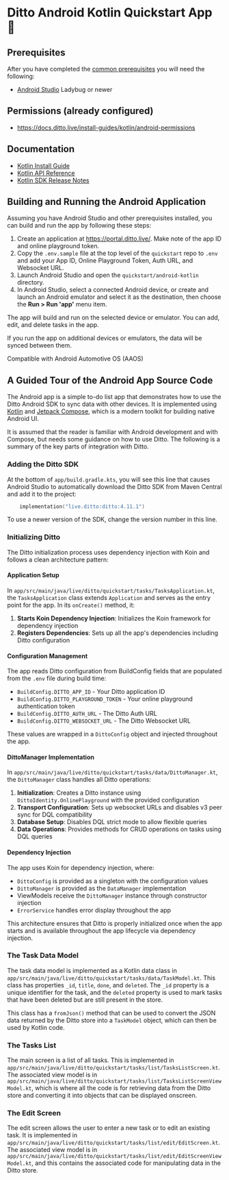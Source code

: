 # Ditto Android Kotlin Quickstart App 🚀

## Prerequisites

After you have completed the [common prerequisites] you will need the following:

- [Android Studio](https://developer.android.com/studio) Ladybug or newer

## Permissions (already configured)

- <https://docs.ditto.live/install-guides/kotlin/android-permissions>

## Documentation

- [Kotlin Install Guide](https://docs.ditto.live/install-guides/kotlin)
- [Kotlin API Reference](https://software.ditto.live/android/Ditto/4.11.1/api-reference/)
- [Kotlin SDK Release Notes](https://docs.ditto.live/release-notes/kotlin)

[common prerequisites]: https://github.com/getditto/quickstart#common-prerequisites

## Building and Running the Android Application

Assuming you have Android Studio and other prerequisites installed, you can
build and run the app by following these steps:

1. Create an application at <https://portal.ditto.live/>.  Make note of the app ID and online playground token.
2. Copy the `.env.sample` file at the top level of the `quickstart` repo to `.env` and add your App ID, Online Playground Token, Auth URL, and Websocket URL.
3. Launch Android Studio and open the `quickstart/android-kotlin` directory.
4. In Android Studio, select a connected Android device, or create and launch an Android emulator and select it as the destination, then choose the **Run > Run 'app'** menu item.

The app will build and run on the selected device or emulator.  You can add,
edit, and delete tasks in the app.

If you run the app on additional devices or emulators, the data will be synced
between them.

Compatible with Android Automotive OS (AAOS)

## A Guided Tour of the Android App Source Code

The Android app is a simple to-do list app that demonstrates how to use the
Ditto Android SDK to sync data with other devices.
It is implemented using [Kotlin](https://kotlinlang.org/) and [Jetpack Compose](https://developer.android.com/compose), which is a modern toolkit for building native Android UI.

It is assumed that the reader is familiar with Android development and with Compose, but needs some guidance on how to use Ditto.  The following is a summary of the key parts of integration with Ditto.

### Adding the Ditto SDK

At the bottom of `app/build.gradle.kts`, you will see this line that causes Android Studio to automatically download the Ditto SDK from Maven Central and add it to the project:

```kotlin
    implementation("live.ditto:ditto:4.11.1")
```

To use a newer version of the SDK, change the version number in this line.

### Initializing Ditto

The Ditto initialization process uses dependency injection with Koin and follows a clean architecture pattern:

#### Application Setup
In `app/src/main/java/live/ditto/quickstart/tasks/TasksApplication.kt`, the `TasksApplication` class extends `Application` and serves as the entry point for the app. In its `onCreate()` method, it:

1. **Starts Koin Dependency Injection**: Initializes the Koin framework for dependency injection
2. **Registers Dependencies**: Sets up all the app's dependencies including Ditto configuration

#### Configuration Management
The app reads Ditto configuration from BuildConfig fields that are populated from the `.env` file during build time:
- `BuildConfig.DITTO_APP_ID` - Your Ditto application ID
- `BuildConfig.DITTO_PLAYGROUND_TOKEN` - Your online playground authentication token  
- `BuildConfig.DITTO_AUTH_URL` - The Ditto Auth URL
- `BuildConfig.DITTO_WEBSOCKET_URL` - The Ditto Websocket URL

These values are wrapped in a `DittoConfig` object and injected throughout the app.

#### DittoManager Implementation
In `app/src/main/java/live/ditto/quickstart/tasks/data/DittoManager.kt`, the `DittoManager` class handles all Ditto operations:

1. **Initialization**: Creates a Ditto instance using `DittoIdentity.OnlinePlayground` with the provided configuration
2. **Transport Configuration**: Sets up websocket URLs and disables v3 peer sync for DQL compatibility
3. **Database Setup**: Disables DQL strict mode to allow flexible queries
4. **Data Operations**: Provides methods for CRUD operations on tasks using DQL queries

#### Dependency Injection
The app uses Koin for dependency injection, where:
- `DittoConfig` is provided as a singleton with the configuration values
- `DittoManager` is provided as the `DataManager` implementation
- ViewModels receive the `DittoManager` instance through constructor injection
- `ErrorService` handles error display throughout the app

This architecture ensures that Ditto is properly initialized once when the app starts and is available throughout the app lifecycle via dependency injection.

### The Task Data Model

The task data model is implemented as a Kotlin data class in
`app/src/main/java/live/ditto/quickstart/tasks/data/TaskModel.kt`.  This class has
properties `_id`, `title`, `done`, and `deleted`.  The `_id` property is a unique identifier for the task, and the `deleted` property is used to mark tasks that have been deleted but are still present in the store.

This class has a `fromJson()` method that can be used to convert the JSON data returned by the Ditto store into a `TaskModel` object, which can then be used by Kotlin code.

### The Tasks List

The main screen is a list of all tasks.  This is implemented in
`app/src/main/java/live/ditto/quickstart/tasks/list/TasksListScreen.kt`.  The
associated view model is in
`app/src/main/java/live/ditto/quickstart/tasks/list/TasksListScreenViewModel.kt`,
which is where all the code is for retrieving data from the Ditto store and
converting it into objects that can be displayed onscreen.

### The Edit Screen

The edit screen allows the user to enter a new task or to edit an existing task.
It is implemented in
`app/src/main/java/live/ditto/quickstart/tasks/list/edit/EditScreen.kt`.  The
associated view model is in
`app/src/main/java/live/ditto/quickstart/tasks/list/edit/EditScreenViewModel.kt`,
and this contains the associated code for manipulating data in the Ditto store.
